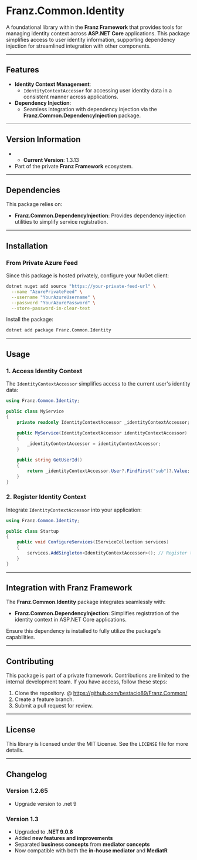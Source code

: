﻿# **Franz.Common.Identity**

A foundational library within the **Franz Framework** that provides tools for managing identity context across **ASP.NET Core** applications. This package simplifies access to user identity information, supporting dependency injection for streamlined integration with other components.

---

## **Features**

- **Identity Context Management**:
  - `IdentityContextAccessor` for accessing user identity data in a consistent manner across applications.
- **Dependency Injection**:
  - Seamless integration with dependency injection via the **Franz.Common.DependencyInjection** package.

---

## **Version Information**

- - **Current Version**: 1.3.13
- Part of the private **Franz Framework** ecosystem.

---

## **Dependencies**

This package relies on:
- **Franz.Common.DependencyInjection**: Provides dependency injection utilities to simplify service registration.

---

## **Installation**

### **From Private Azure Feed**
Since this package is hosted privately, configure your NuGet client:

```bash
dotnet nuget add source "https://your-private-feed-url" \
  --name "AzurePrivateFeed" \
  --username "YourAzureUsername" \
  --password "YourAzurePassword" \
  --store-password-in-clear-text
```

Install the package:

```bash
dotnet add package Franz.Common.Identity  
```

---

## **Usage**

### **1. Access Identity Context**

The `IdentityContextAccessor` simplifies access to the current user's identity data:

```csharp
using Franz.Common.Identity;

public class MyService
{
    private readonly IdentityContextAccessor _identityContextAccessor;

    public MyService(IdentityContextAccessor identityContextAccessor)
    {
        _identityContextAccessor = identityContextAccessor;
    }

    public string GetUserId()
    {
        return _identityContextAccessor.User?.FindFirst("sub")?.Value;
    }
}
```

### **2. Register Identity Context**

Integrate `IdentityContextAccessor` into your application:

```csharp
using Franz.Common.Identity;

public class Startup
{
    public void ConfigureServices(IServiceCollection services)
    {
        services.AddSingleton<IdentityContextAccessor>(); // Register the accessor
    }
}
```

---

## **Integration with Franz Framework**

The **Franz.Common.Identity** package integrates seamlessly with:
- **Franz.Common.DependencyInjection**: Simplifies registration of the identity context in ASP.NET Core applications.

Ensure this dependency is installed to fully utilize the package's capabilities.

---

## **Contributing**

This package is part of a private framework. Contributions are limited to the internal development team. If you have access, follow these steps:
1. Clone the repository. @ https://github.com/bestacio89/Franz.Common/
2. Create a feature branch.
3. Submit a pull request for review.

---

## **License**

This library is licensed under the MIT License. See the `LICENSE` file for more details.

---

## **Changelog**

### Version 1.2.65
- Upgrade version to .net 9

### Version 1.3
- Upgraded to **.NET 9.0.8**
- Added **new features and improvements**
- Separated **business concepts** from **mediator concepts**
- Now compatible with both the **in-house mediator** and **MediatR**